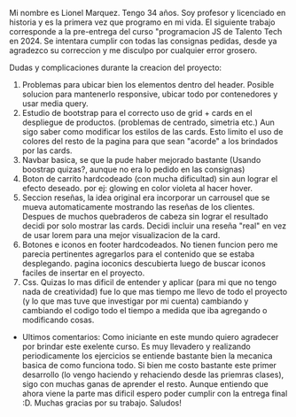 Mi nombre es Lionel Marquez. Tengo 34 años. Soy profesor y licenciado en historia y es la primera vez que programo en mi vida.
El siguiente trabajo corresponde a la pre-entrega del curso "programacion JS de Talento Tech en 2024. 
Se intentara cumplir con todas las consignas pedidas, desde ya agradezco su correccion y me disculpo por cualquier error grosero.

Dudas y complicaciones durante la creacion del proyecto:
1) Problemas para ubicar bien los elementos dentro del header. Posible solucion para mantenerlo responsive, ubicar todo por contenedores y usar media query.
2) Estudio de bootstrap para el correcto uso de grid + cards en el despliegue de productos. (problemas de centrado, simetria etc.)
Aun sigo saber como modificar los estilos de las cards. Esto limito el uso de colores del resto de la pagina para que sean "acorde" a los brindados por las cards.
3) Navbar basica, se que la pude haber mejorado bastante (Usando boostrap quizas?, aunque no era lo pedido en las consignas)
4) Boton de carrito hardcodeado (con mucha dificultad) sin aun lograr el efecto deseado. por ej: glowing en color violeta al hacer hover.
5) Seccion reseñas, la idea original era incorporar un carrousel que se mueva automaticamente mostrando las reseñas de los clientes. Despues de muchos quebraderos de cabeza
sin lograr el resultado decidi por solo mostrar las cards. Decidi incluir una reseña "real" en vez de usar lorem para una mejor visualizacion de la card.
6) Botones e iconos en footer hardcodeados. No tienen funcion pero me parecia pertinentes agregarlos para el contenido que se estaba desplegando. 
pagina ioconics descubierta luego de buscar iconos faciles de insertar en el proyecto.
7) Css. Quizas lo mas dificil de entender y aplicar (para mi que no tengo nada de creatividad) fue lo que mas tiempo me llevo de todo el proyecto (y lo que mas tuve que investigar por mi cuenta)
cambiando y cambiando el codigo todo el tiempo a medida que iba agregando o modificando cosas.

* Ultimos comentarios: Como iniciante en este mundo quiero agradecer por brindar este exelente curso. Es muy llevadero y realizando periodicamente los 
ejercicios se entiende bastante bien la mecanica basica de como funciona todo. Si bien me costo bastante este primer desarrollo (lo vengo haciendo y rehaciendo desde las priemras clases), sigo con muchas ganas de aprender el resto.
Aunque entiendo que ahora viene la parte mas dificil espero poder cumplir con la entrega final :D. 
Muchas gracias por su trabajo. Saludos!
